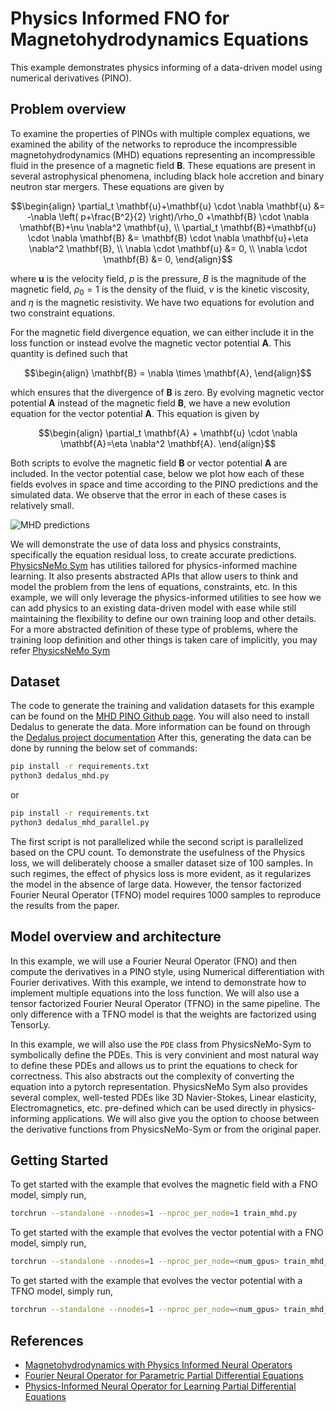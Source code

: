 # Physics Informed FNO for Magnetohydrodynamics Equations

This example demonstrates physics informing of a
data-driven model using numerical derivatives (PINO).

## Problem overview

To examine the properties of PINOs with multiple complex equations, we
examined the ability of the networks to reproduce the incompressible
magnetohydrodynamics (MHD) equations representing an incompressible fluid
in the presence of a magnetic field $\mathbf{B}$.
These equations are present in several astrophysical
phenomena, including black hole accretion and binary neutron star mergers.
These equations are given by

$$\begin{align}
\partial_t \mathbf{u}+\mathbf{u} \cdot \nabla \mathbf{u} &=
-\nabla \left( p+\frac{B^2}{2} \right)/\rho_0 +\mathbf{B}
\cdot \nabla \mathbf{B}+\nu \nabla^2 \mathbf{u}, \\
\partial_t \mathbf{B}+\mathbf{u} \cdot \nabla \mathbf{B} &=
\mathbf{B} \cdot \nabla \mathbf{u}+\eta \nabla^2 \mathbf{B}, \\
\nabla \cdot \mathbf{u} &= 0, \\
\nabla \cdot \mathbf{B} &= 0,
\end{align}$$

where $\mathbf{u}$ is the velocity field, $p$ is
the pressure, $B$ is the magnitude of the magnetic field, $\rho_0=1$
is the density of the fluid, $\nu$ is the kinetic viscosity,
and $\eta$ is the magnetic resistivity.  We have two equations
for evolution and two constraint equations.

For the magnetic field divergence equation, we can either include it
in the loss function or instead evolve the magnetic vector potential
$\mathbf{A}$. This quantity is defined such that

$$\begin{align}
\mathbf{B} = \nabla \times \mathbf{A},
\end{align}$$

which ensures that the divergence of $\mathbf{B}$ is zero. By evolving
magnetic vector potential $\mathbf{A}$
instead of the magnetic field $\mathbf{B}$, we have a new
evolution equation for the vector potential $\mathbf{A}$. This equation is given by

$$\begin{align}
\partial_t \mathbf{A} + \mathbf{u} \cdot \nabla \mathbf{A}=\eta \nabla^2 \mathbf{A}.
\end{align}$$

Both scripts to evolve the magnetic field $\mathbf{B}$ or vector potential
$\mathbf{A}$ are included.
In the vector potential case, below we plot how each of these
fields evolves in space and time according to the PINO predictions and the
simulated data.  We observe that the error in each of these cases is relatively small.

<!-- {: .center} -->
![MHD predictions](../../../docs/img/MHD_0_0.png)

We will demonstrate the use of data loss and physics constraints,
specifically the equation residual loss, to create accurate predictions.
[PhysicsNeMo Sym](https://github.com/NVIDIA/physicsnemo-sym)
has utilities tailored for physics-informed machine learning. It also presents
abstracted APIs that allow users to think and model the problem from the lens of
equations, constraints, etc. In this example, we will only leverage the physics-informed
utilities to see how we can add physics to an existing data-driven model with ease while
still maintaining the flexibility to define our own training loop and other details.
For a more abstracted definition of these type of problems, where the training loop
definition and other things is taken care of implicitly, you may refer
[PhysicsNeMo Sym](https://github.com/NVIDIA/physicsnemo-sym)

## Dataset

The code to generate the training and validation datasets for this example
can be found on the
[MHD PINO Github page](https://github.com/shawnrosofsky/mhd_pino/tree/master).
You will also need to install Dedalus to generate the data. More information
can be found on through the
[Dedalus project documentation](https://dedalus-project.readthedocs.io/en/latest/pages/installation.html)
After this, generating the data can be done by running
the below set of commands:

```bash
pip install -r requirements.txt
python3 dedalus_mhd.py
```

or

```bash
pip install -r requirements.txt
python3 dedalus_mhd_parallel.py
```

The first script is not parallelized while the second script is parallelized based
on the CPU count.
To demonstrate the usefulness of the Physics loss, we will deliberately choose a smaller
dataset size of 100 samples. In such regimes, the effect of physics loss is more
evident, as it regularizes the model in the absence of large data. However, the tensor
factorized Fourier Neural Operator (TFNO) model requires
1000 samples to reproduce the results from the paper.

## Model overview and architecture

In this example, we will use a Fourier Neural Operator (FNO) and then compute the
derivatives in a PINO style, using Numerical differentiation with Fourier derivatives.
With this example, we intend to demonstrate how to implement multiple
equations into the loss function. We will also use a tensor factorized Fourier Neural
Operator (TFNO) in the same pipeline. The only difference with a TFNO model
is that the weights are factorized using TensorLy.

In this example, we will also use the `PDE` class from PhysicsNeMo-Sym to symbolically define
the PDEs. This is very convinient and most natural way to define these PDEs and allows
us to print the equations to check for correctness. This also abstracts out the
complexity of converting the equation into a pytorch representation. PhysicsNeMo Sym also
provides several complex, well-tested PDEs like 3D Navier-Stokes, Linear elasticity,
Electromagnetics, etc. pre-defined which can be used directly in physics-informing
applications. We will also give you the option to choose between the
derivative functions from PhysicsNeMo-Sym or from the original paper.  

## Getting Started

To get started with the example that evolves the magnetic field with a
FNO model,
simply run,

```bash
torchrun --standalone --nnodes=1 --nproc_per_node=1 train_mhd.py
```

To get started with the example that evolves the vector potential with a
FNO model, simply run,

```bash
torchrun --standalone --nnodes=1 --nproc_per_node=<num_gpus> train_mhd_vec_pot.py
```

To get started with the example that evolves the vector potential
with a TFNO model, simply run,

```bash
torchrun --standalone --nnodes=1 --nproc_per_node=<num_gpus> train_mhd_vec_pot_tfno.py
```

## References

- [Magnetohydrodynamics with Physics Informed Neural Operators](https://arxiv.org/abs/2302.08332)
- [Fourier Neural Operator for Parametric Partial Differential Equations](https://arxiv.org/abs/2010.08895)
- [Physics-Informed Neural Operator for Learning Partial Differential Equations](https://arxiv.org/abs/2111.03794)
